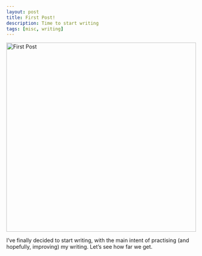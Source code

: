 ```yaml
---
layout: post
title: First Post!
description: Time to start writing
tags: [misc, writing] 
---
```



<p><img class="center" src="{{ site.baseurl }}/assets/images/2021-09-29-img-01.jpeg" title="First Post" loading="lazy" alt="First Post" height=500px></p>

I’ve finally decided to start writing, with the main intent of practising (and hopefully, improving) my writing. Let’s see how far we get.